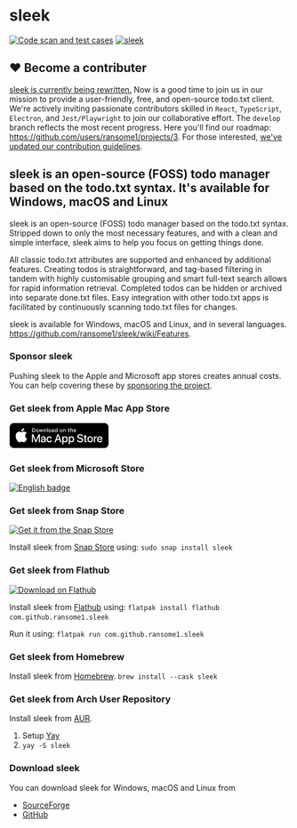 # sleek
[![Code scan and test cases](https://github.com/ransome1/sleek/actions/workflows/code-scan.yml/badge.svg?branch=develop)](https://github.com/ransome1/sleek/actions/workflows/code-scan.yml)
[![sleek](https://snapcraft.io/sleek/badge.svg)](https://snapcraft.io/sleek)

## ❤️ Become a contributer
[sleek is currently being rewritten.](https://github.com/ransome1/sleek/discussions/501) Now is a good time to join us in our mission to provide a user-friendly, free, and open-source todo.txt client. We're actively inviting passionate contributors skilled in `React`, `TypeScript`, `Electron`, and `Jest/Playwright` to join our collaborative effort. The `develop` branch reflects the most recent progress. Here you'll find our roadmap: https://github.com/users/ransome1/projects/3. For those interested, [we've updated our contribution guidelines](https://github.com/ransome1/sleek/wiki/Contributing-Guidelines).

## sleek is an open-source (FOSS) todo manager based on the todo.txt syntax. It's available for Windows, macOS and Linux
sleek is an open-source (FOSS) todo manager based on the todo.txt syntax. Stripped down to only the most necessary features, and with a clean and simple interface, sleek aims to help you focus on getting things done.

All classic todo.txt attributes are supported and enhanced by additional features. Creating todos is straightforward, and tag-based filtering in tandem with highly customisable grouping and smart full-text search allows for rapid information retrieval. Completed todos can be hidden or archived into separate done.txt files. Easy integration with other todo.txt apps is facilitated by continuously scanning todo.txt files for changes.

sleek is available for Windows, macOS and Linux, and in several languages. https://github.com/ransome1/sleek/wiki/Features.

### Sponsor sleek
Pushing sleek to the Apple and Microsoft app stores creates annual costs. You can help covering these by [sponsoring the project](https://github.com/sponsors/ransome1).

### Get sleek from Apple Mac App Store
<a href="https://apps.apple.com/us/app/sleek-todo-manager/id1614704209" target="blank"><img src='assets/store_badges/Download_on_the_Mac_App_Store.png' alt='Get sleek from Apple Mac App Store' width='180'/></a>

### Get sleek from Microsoft Store
<a href="//www.microsoft.com/store/apps/9NWM2WXF60KR?cid=storebadge&ocid=badge" target="blank"><img src='https://developer.microsoft.com/store/badges/images/English_get-it-from-MS.png' alt='English badge' width='180'/></a>

### Get sleek from Snap Store
[![Get it from the Snap Store](https://snapcraft.io/static/images/badges/en/snap-store-black.svg)](https://snapcraft.io/sleek)

Install sleek from [Snap Store](https://snapcraft.io/sleek) using: `sudo snap install sleek`

### Get sleek from Flathub
<a href="https://flathub.org/apps/details/com.github.ransome1.sleek" target="blank"><img width='180' alt="Download on Flathub" src="https://flathub.org/assets/badges/flathub-badge-en.png"/></a>

Install sleek from [Flathub](https://flathub.org/apps/details/com.github.ransome1.sleek) using: `flatpak install flathub com.github.ransome1.sleek`

Run it using: `flatpak run com.github.ransome1.sleek`

### Get sleek from Homebrew
Install sleek from [Homebrew](https://formulae.brew.sh/cask/sleek).
`brew install --cask sleek`

### Get sleek from Arch User Repository
Install sleek from [AUR](https://aur.archlinux.org/packages/sleek/).
1. Setup [Yay](https://github.com/Jguer/yay#installation)
2. `yay -S sleek`

### Download sleek
You can download sleek for Windows, macOS and Linux from
- [SourceForge](https://sourceforge.net/p/sleek/)
- [GitHub](https://github.com/ransome1/sleek/releases/latest)